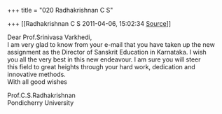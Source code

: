 +++
title = "020 Radhakrishnan C S"

+++
[[Radhakrishnan C S	2011-04-06, 15:02:34 [Source](https://groups.google.com/g/bvparishat/c/j0xzSNKDpo8)]]



Dear Prof.Srinivasa Varkhedi,  
I am very glad to know from your e-mail that you have taken up the new  
assignment as the Director of Sanskrit Education in Karnataka. I wish  
you all the very best in this new endeavour. I am sure you will steer  
this field to great heights through your hard work, dedication and  
innovative methods.  
With all good wishes

Prof.C.S.Radhakrishnan  
Pondicherry University  

